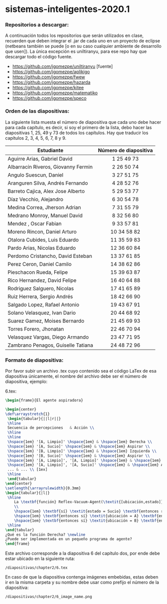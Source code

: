 # sistemas-inteligentes-2020.1

### Repositorios a descargar:

A continuación todos los repositorios que serán utilizados en clase, recuerden que deben integrar el .jar de cada uno en un proyecto de eclipse (netbeans también se puede [o en su caso cualquier ambiente de desarrollo que usen]). La única excepción es uniltiranyu, para ese repo hay que descargar todo el código fuente.

* https://github.com/jgomezpe/uniltiranyu [fuente]
* https://github.com/jgomezpe/aplikigo
* https://github.com/jgomezpe/fwew
* https://github.com/jgomezpe/hazarda
* https://github.com/jgomezpe/kitee
* https://github.com/jgomezpe/matematiko
* https://github.com/jgomezpe/speco

### Orden de las diapositivas:

La siguiente lista muesta el número de diapositiva que cada uno debe hacer para cada capítulo, es decir, si soy el primero de la lista, debo hacer las diapositivas 1, 25, 49 y 73 de todos los capítulos. Hay que traducir los capítulos 2, 3, 4, 5, 6, 7, 8 y 9.


| Estudiante                            | Número de diapositiva  |
| ------------------------------------- |:----------------------:|
| Aguirre Arias, Gabriel David          |  1 25  49  73          |
| Albarracín Riveros, Giovanny Fermin   |  2 26  50  74          |
| Angulo Suescun, Daniel                |  3 27  51  75          |
| Aranguren Silva, Andrés Fernando      |  4 28  52  76          |
| Barreto Cajica, Alex Jose Alberto     |  5 29  53  77          |
| Díaz Vecchio, Alejandro               |  6 30  54  78          |
| Medina Correa, Jherson Adrian         |  7 31  55  79          |
| Medrano Monroy, Manuel David          |  8 32  56  80          |
| Mendez , Oscar Fabian                 |  9 33  57  81          |
| Moreno Rincon, Daniel Arturo          |  10  34  58  82        |
| Otalora Cubides, Luis Eduardo         |  11  35  59  83        |
| Pardo Arias, Nicolas Eduardo          |  12  36  60  84        |
| Perdomo Cristancho, David Esteban     |  13  37  61  85        |
| Perez Ceron, Daniel Camilo            |  14  38  62  86        |
| Pieschacon Rueda, Felipe              |  15  39  63  87        |
| Rico Hernandez, David Felipe          |  16  40  64  88        |
| Rodriguez Salguero, Nicolas           |  17  41  65  89        |
| Ruiz Herrera, Sergio Andrés           |  18  42  66  90        |
| Salgado Lopez, Rafael Antonio         |  19  43  67  91        |
| Solano Velasquez, Ivan Dario          |  20  44  68  92        |
| Suarez Gamez, Moises Bernardo         |  21  45  69  93        |
| Torres Forero, Jhonatan               |  22  46  70  94        |
| Velasquez Vargas, Diego Armando       |  23  47  71  95        |
| Zambrano Penagos, Guiselle Tatiana    |  24  48  72  96        |


### Formato de diapositiva:

Por favor subir un archivo .tex cuyo contenido sea el código LaTex de esa diapositiva únicamente, el nombre del archivo debe ser el número de diapositiva, ejemplo:

6.tex:
```tex
\begin{frame}{El agente aspiradora}

\begin{center}
\def\arraystretch{1}
 \begin{tabular}{||l|r||} 
 \hline
 Secuencia de percepciones   & Acción \\
 \hline
 \hline
 \hspace{1em} '[A, Limpio]' \hspace{1em} & \hspace{1em} Derecha \\
 \hspace{1em} '[A, Sucio]' \hspace{1em} & \hspace{1em} Aspirar \\
 \hspace{1em} '[B, Limpio]' \hspace{1em} & \hspace{1em} Izquierda \\
 \hspace{1em} '[B, Sucio]' \hspace{1em} & \hspace{1em} Aspirar \\
 \hspace{1em} '[A, Limpio]', '[A, Limpio]' \hspace{1em} & \hspace{1em} Derecha \\
 \hspace{1em} '[A, Limpio]', '[A, Sucio]' \hspace{1em} & \hspace{1em} Aspirar \\ 
 ... & ... \\ [1ex]
 \hline
 \end{tabular}
\end{center}
\setlength{\arrayrulewidth}{0.3mm}
\begin{tabular}{|l|} 
 \hline
    La \textbf{función} Reflex-Vacuum-Agent(\textit{[ubicación,estado]}) \textbf{retorna} una acción \\
    \\
    \hspace{1em} \textbf{sí} \textit{estado = Sucio} \textbf{entonces retorna} \textit{Aspirar} \\
    \hspace{1em} \textbf{entonces sí} \textit{ubicación = A} \textbf{entonces retorna} \textit{Derecha} \\
    \hspace{1em} \textbf{entonces sí} \textit{ubicación = B} \textbf{entonces retorna} \textit{Izquierda} \\
 \hline
\end{tabular}
¿Qué es la función Derecha? \newline
¿Puede ser implementada en un pequeño programa de agente?
\end{frame}
```

Este archivo corresponde a la diapositiva 6 del capítulo dos, por ende debe estar ubicado en la siguiente ruta:

```
/diapositivas/chapter2/6.tex
```

En caso de que la diapositiva contenga imágenes embebidas, estas deben ir en la misma carpeta y su nombre debe usar como prefijo el número de la diapositiva:

```
/diapositivas/chapter2/6_image_name.png
```

